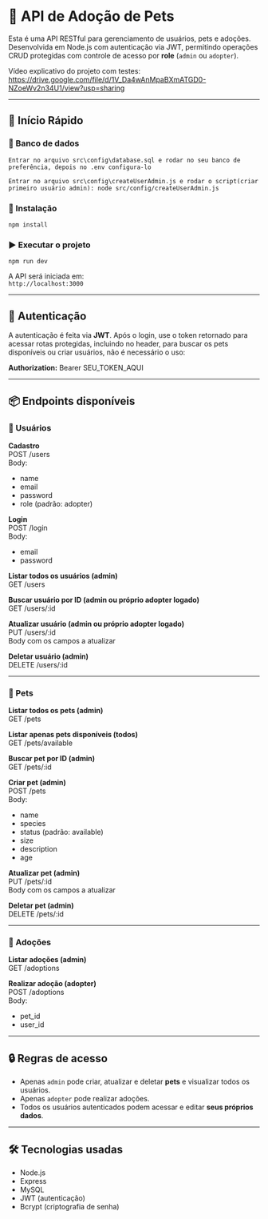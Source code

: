 # 🐾 API de Adoção de Pets

Esta é uma API RESTful para gerenciamento de usuários, pets e adoções. Desenvolvida em Node.js com autenticação via JWT, permitindo operações CRUD protegidas com controle de acesso por **role** (`admin` ou `adopter`).

Vídeo explicativo do projeto com testes: https://drive.google.com/file/d/1V_Da4wAnMpaBXmATGD0-NZoeWv2n34U1/view?usp=sharing

---

## 🚀 Início Rápido

### 🔧 Banco de dados

`Entrar no arquivo src\config\database.sql e rodar no seu banco de preferência, depois no .env configura-lo`

`Entrar no arquivo src\config\createUserAdmin.js e rodar o script(criar primeiro usuário admin): node src/config/createUserAdmin.js`

### 🔧 Instalação

`npm install`

### ▶️ Executar o projeto

`npm run dev`

A API será iniciada em:  
`http://localhost:3000`

---

## 🔐 Autenticação

A autenticação é feita via **JWT**. Após o login, use o token retornado para acessar rotas protegidas, incluindo no header, para buscar os pets disponíveis ou criar usuários, não é necessário o uso:

**Authorization:** Bearer SEU_TOKEN_AQUI

---

## 📦 Endpoints disponíveis

### 👤 Usuários

**Cadastro**  
POST /users  
Body:

- name
- email
- password
- role (padrão: adopter)

**Login**  
POST /login  
Body:

- email
- password

**Listar todos os usuários (admin)**  
GET /users

**Buscar usuário por ID (admin ou próprio adopter logado)**  
GET /users/:id

**Atualizar usuário (admin ou próprio adopter logado)**  
PUT /users/:id  
Body com os campos a atualizar

**Deletar usuário (admin)**  
DELETE /users/:id

---

### 🐶 Pets

**Listar todos os pets (admin)**  
GET /pets

**Listar apenas pets disponíveis (todos)**  
GET /pets/available

**Buscar pet por ID (admin)**  
GET /pets/:id

**Criar pet (admin)**  
POST /pets  
Body:

- name
- species
- status (padrão: available)
- size
- description
- age

**Atualizar pet (admin)**  
PUT /pets/:id  
Body com os campos a atualizar

**Deletar pet (admin)**  
DELETE /pets/:id

---

### 🐾 Adoções

**Listar adoções (admin)**  
GET /adoptions

**Realizar adoção (adopter)**  
POST /adoptions  
Body:

- pet_id
- user_id

---

## 🔒 Regras de acesso

- Apenas `admin` pode criar, atualizar e deletar **pets** e visualizar todos os usuários.
- Apenas `adopter` pode realizar adoções.
- Todos os usuários autenticados podem acessar e editar **seus próprios dados**.

---

## 🛠️ Tecnologias usadas

- Node.js
- Express
- MySQL
- JWT (autenticação)
- Bcrypt (criptografia de senha)
